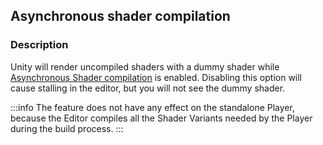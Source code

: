 ## Asynchronous shader compilation
### Description
Unity will render uncompiled shaders with a dummy shader while [Asynchronous Shader compilation](https://docs.unity3d.com/Manual/AsynchronousShaderCompilation.html) is enabled. Disabling this option will cause stalling in the editor, but you will not see the dummy shader.  

:::info
The feature does not have any effect on the standalone Player, because the Editor compiles all the Shader Variants needed by the Player during the build process.
:::